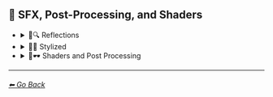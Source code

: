 ## 🌈 SFX, Post-Processing, and Shaders

- <details><summary>🌈🔍 Reflections</summary>

    | Keyword        | Example      |
    | ------------- |:-------------:|
    |Ray Tracing Reflections| <img src="https://github.com/willwulfken/MidJourney-Styles-and-Keywords/blob/main/MidJourney%20Styles%20(sphere)/sphere_RayTracingReflections.png?raw=true" width="256" /> | 
    |Lumen Reflections| <img src="https://github.com/willwulfken/MidJourney-Styles-and-Keywords/blob/main/MidJourney%20Styles%20(sphere)/sphere_LumenReflections.png?raw=true" width="256" /> | 
    |Screen Space Reflections| <img src="https://github.com/willwulfken/MidJourney-Styles-and-Keywords/blob/main/MidJourney%20Styles%20(sphere)/sphere_ScreenSpaceReflections.png?raw=true" width="256" /> | 
    |Diffraction Grading| <img src="https://github.com/willwulfken/MidJourney-Styles-and-Keywords/blob/main/MidJourney%20Styles%20(sphere)/sphere_DiffractionGrading.png?raw=true" width="256" /> |

    </details>


- <details><summary>🌈💫 Stylized</summary>

    | Keyword        | Example      |
    | ------------- |:-------------:|
    |Chromatic Aberration| <img src="https://github.com/willwulfken/MidJourney-Styles-and-Keywords/blob/main/MidJourney%20Styles%20(sphere)/sphere_chromaticaberration.png?raw=true" width="256" /> | 
	|RGB Displacement| <img src="https://github.com/willwulfken/MidJourney-Styles-and-Keywords/blob/main/MidJourney%20Styles%20(sphere)/sphere_RGBDisplacement.png?raw=true" width="256" /> |
    |Anaglyph| <img src="https://github.com/willwulfken/MidJourney-Styles-and-Keywords/blob/main/MidJourney%20Styles%20(sphere)/sphere_Anaglyph.png?raw=true" width="256" /> | 
	|Multiscopy| <img src="https://github.com/willwulfken/MidJourney-Styles-and-Keywords/blob/main/MidJourney%20Styles%20(sphere)/sphere_Multiscopy.png?raw=true" width="256" /> |
	|Autostereoscopy| <img src="https://github.com/willwulfken/MidJourney-Styles-and-Keywords/blob/main/MidJourney%20Styles%20(sphere)/sphere_Autostereoscopy.png?raw=true" width="256" /> |
	|Stereoscopy| <img src="https://github.com/willwulfken/MidJourney-Styles-and-Keywords/blob/main/MidJourney%20Styles%20(sphere)/sphere_Stereoscopy.png?raw=true" width="256" /> |
	|Parallax| <img src="https://github.com/willwulfken/MidJourney-Styles-and-Keywords/blob/main/MidJourney%20Styles%20(sphere)/sphere_Parallax.png?raw=true" width="256" /> |
    |Scan Lines| <img src="https://github.com/willwulfken/MidJourney-Styles-and-Keywords/blob/main/MidJourney%20Styles%20(sphere)/sphere_scanlines.png?raw=true" width="256" /> | 
    |Posterization| <img src="https://github.com/willwulfken/MidJourney-Styles-and-Keywords/blob/main/MidJourney%20Styles%20(sphere)/sphere_posterization.png?raw=true" width="256" /> | 
	|Quantization| <img src="https://github.com/willwulfken/MidJourney-Styles-and-Keywords/blob/main/MidJourney%20Styles%20(sphere)/sphere_Quantization.png?raw=true" width="256" /> |
    |Sobel Operator| <img src="https://github.com/willwulfken/MidJourney-Styles-and-Keywords/blob/main/MidJourney%20Styles%20(sphere)/sphere_Sobeloperator.png?raw=true" width="256" /> | 
    |Edge Detection| <img src="https://github.com/willwulfken/MidJourney-Styles-and-Keywords/blob/main/MidJourney%20Styles%20(sphere)/sphere_edgedetection.png?raw=true" width="256" /> | 
    |Interlaced| <img src="https://github.com/willwulfken/MidJourney-Styles-and-Keywords/blob/main/MidJourney%20Styles%20(sphere)/sphere_interlaced.png?raw=true" width="256" /> | 
    |Moire Patterns| <img src="https://github.com/willwulfken/MidJourney-Styles-and-Keywords/blob/main/MidJourney%20Styles%20(sphere)/sphere_moirepatterns.png?raw=true" width="256" /> |
    |Rounded| <img src="https://github.com/willwulfken/MidJourney-Styles-and-Keywords/blob/main/MidJourney%20Styles%20(sphere)/sphere_Rounded.png?raw=true" width="256" /> |
    |Wavy| <img src="https://github.com/willwulfken/MidJourney-Styles-and-Keywords/blob/main/MidJourney%20Styles%20(sphere)/sphere_Wavy.png?raw=true" width="256" /> |
    |Ripple| <img src="https://github.com/willwulfken/MidJourney-Styles-and-Keywords/blob/main/MidJourney%20Styles%20(sphere)/sphere_Ripple.png?raw=true" width="256" /> |
    |Whirl| <img src="https://github.com/willwulfken/MidJourney-Styles-and-Keywords/blob/main/MidJourney%20Styles%20(sphere)/sphere_Whirl.png?raw=true" width="256" /> |
    |Squiggly| <img src="https://github.com/willwulfken/MidJourney-Styles-and-Keywords/blob/main/MidJourney%20Styles%20(sphere)/sphere_Squiggly.png?raw=true" width="256" /> |
    |Morph| <img src="https://github.com/willwulfken/MidJourney-Styles-and-Keywords/blob/main/MidJourney%20Styles%20(sphere)/sphere_Morph.png?raw=true" width="256" /> |
    |Twisted Rays| <img src="https://github.com/willwulfken/MidJourney-Styles-and-Keywords/blob/main/MidJourney%20Styles%20(sphere)/sphere_TwistedRays.png?raw=true" width="256" /> |
    |Starburst| <img src="https://github.com/willwulfken/MidJourney-Styles-and-Keywords/blob/main/MidJourney%20Styles%20(sphere)/sphere_Starburst.png?raw=true" width="256" /> |
    |Emboss| <img src="https://github.com/willwulfken/MidJourney-Styles-and-Keywords/blob/main/MidJourney%20Styles%20(sphere)/sphere_Emboss.png?raw=true" width="256" /> |
    |Blobby| <img src="https://github.com/willwulfken/MidJourney-Styles-and-Keywords/blob/main/MidJourney%20Styles%20(sphere)/sphere_Blobby.png?raw=true" width="256" /> |
    |Blobs| <img src="https://github.com/willwulfken/MidJourney-Styles-and-Keywords/blob/main/MidJourney%20Styles%20(sphere)/sphere_Blobs.png?raw=true" width="256" /> |
    |Cracks| <img src="https://github.com/willwulfken/MidJourney-Styles-and-Keywords/blob/main/MidJourney%20Styles%20(sphere)/sphere_Cracks.png?raw=true" width="256" /> |
    |Textured| <img src="https://github.com/willwulfken/MidJourney-Styles-and-Keywords/blob/main/MidJourney%20Styles%20(sphere)/sphere_Textured.png?raw=true" width="256" /> |
    |Convolution Matrix| <img src="https://github.com/willwulfken/MidJourney-Styles-and-Keywords/blob/main/MidJourney%20Styles%20(sphere)/sphere_ConvolutionMatrix.png?raw=true" width="256" /> |
    |Dilate| <img src="https://github.com/willwulfken/MidJourney-Styles-and-Keywords/blob/main/MidJourney%20Styles%20(sphere)/sphere_Dilate.png?raw=true" width="256" /> |
    |Erode| <img src="https://github.com/willwulfken/MidJourney-Styles-and-Keywords/blob/main/MidJourney%20Styles%20(sphere)/sphere_Erode.png?raw=true" width="256" /> |
    |Dirty| <img src="https://github.com/willwulfken/MidJourney-Styles-and-Keywords/blob/main/MidJourney%20Styles%20(sphere)/sphere_dirty.png?raw=true" width="256" /> | 
    |With Imperfections| <img src="https://github.com/willwulfken/MidJourney-Styles-and-Keywords/blob/main/MidJourney%20Styles%20(sphere)/sphere_withimperfections.png?raw=true" width="256" /> | 
    |Distortion| <img src="https://github.com/willwulfken/MidJourney-Styles-and-Keywords/blob/main/MidJourney%20Styles%20(sphere)/sphere_distortion.png?raw=true" width="256" /> | 
    |Lenticular| <img src="https://github.com/willwulfken/MidJourney-Styles-and-Keywords/blob/main/MidJourney%20Styles%20(sphere)/sphere_Lenticular.png?raw=true" width="256" /> |
	|Cropped| <img src="https://github.com/willwulfken/MidJourney-Styles-and-Keywords/blob/main/MidJourney%20Styles%20(sphere)/sphere_Cropped.png?raw=true" width="256" /> |


    </details>


- <details><summary>🌈🕶 Shaders and Post Processing</summary>

    | Keyword        | Example      |
    | ------------- |:-------------:|
    |Ray Traced| <img src="https://github.com/willwulfken/MidJourney-Styles-and-Keywords/blob/main/MidJourney%20Styles%20(sphere)/sphere_RayTraced.png?raw=true" width="256" /> | 
    |Ray Tracing Ambient Occlusion| <img src="https://github.com/willwulfken/MidJourney-Styles-and-Keywords/blob/main/MidJourney%20Styles%20(sphere)/sphere_RayTracingAmbientOcclusion.png?raw=true" width="256" /> | 
    |Anti-Aliasing| <img src="https://github.com/willwulfken/MidJourney-Styles-and-Keywords/blob/main/MidJourney%20Styles%20(sphere)/sphere_Anti-aliasing.png?raw=true" width="256" /> | 
    |Shaders| <img src="https://github.com/willwulfken/MidJourney-Styles-and-Keywords/blob/main/MidJourney%20Styles%20(sphere)/sphere_shaders.png?raw=true" width="256" /> | 
	|OpenGL-Shaders| <img src="https://github.com/willwulfken/MidJourney-Styles-and-Keywords/blob/main/MidJourney%20Styles%20(sphere)/sphere_OpenGL-Shaders.png?raw=true" width="256" /> |
	|GLSL-Shaders| <img src="https://github.com/willwulfken/MidJourney-Styles-and-Keywords/blob/main/MidJourney%20Styles%20(sphere)/sphere_GLSL-Shaders.png?raw=true" width="256" /> |
    |Post Processing| <img src="https://github.com/willwulfken/MidJourney-Styles-and-Keywords/blob/main/MidJourney%20Styles%20(sphere)/sphere_postprocessing.png?raw=true" width="256" /> |
    |Post-Production| <img src="https://github.com/willwulfken/MidJourney-Styles-and-Keywords/blob/main/MidJourney%20Styles%20(sphere)/sphere_Post-Production.png?raw=true" width="256" /> | 
    |Cel Shading| <img src="https://github.com/willwulfken/MidJourney-Styles-and-Keywords/blob/main/MidJourney%20Styles%20(sphere)/sphere_celshading.png?raw=true" width="256" /> | 
    |Tone Mapping| <img src="https://github.com/willwulfken/MidJourney-Styles-and-Keywords/blob/main/MidJourney%20Styles%20(sphere)/sphere_Tonemapping.png?raw=true" width="256" /> | 
    |CGI| <img src="https://github.com/willwulfken/MidJourney-Styles-and-Keywords/blob/main/MidJourney%20Styles%20(sphere)/sphere_CGI.png?raw=true" width="256" /> |
    |VFX| <img src="https://github.com/willwulfken/MidJourney-Styles-and-Keywords/blob/main/MidJourney%20Styles%20(sphere)/sphere_VFX.png?raw=true" width="256" /> |
    |SFX| <img src="https://github.com/willwulfken/MidJourney-Styles-and-Keywords/blob/main/MidJourney%20Styles%20(sphere)/sphere_SFX.png?raw=true" width="256" /> |
    </details>


---
###### [⬅ Go Back](https://github.com/willwulfken/MidJourney-Styles-and-Keywords/blob/main/README.md)